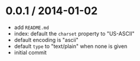 
0.0.1 / 2014-01-02
==================

  * add `README.md`
  * index: default the `charset` property to "US-ASCII"
  * default encoding is "ascii"
  * default `type` to "text/plain" when none is given
  * initial commit
